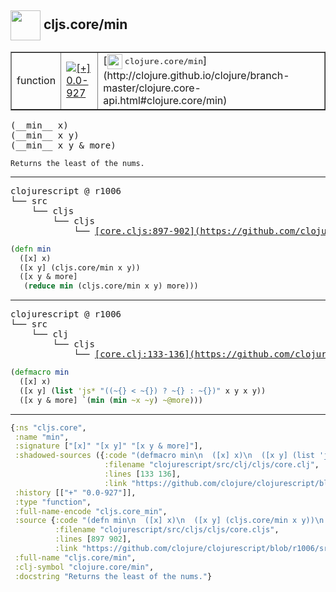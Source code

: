 ## <img width="48px" valign="middle" src="http://i.imgur.com/Hi20huC.png"> cljs.core/min

 <table border="1">
<tr>
<td>function</td>
<td><a href="https://github.com/cljsinfo/api-refs/tree/0.0-927"><img valign="middle" alt="[+] 0.0-927" src="https://img.shields.io/badge/+-0.0--927-lightgrey.svg"></a> </td>
<td>
[<img height="24px" valign="middle" src="http://i.imgur.com/1GjPKvB.png"> <samp>clojure.core/min</samp>](http://clojure.github.io/clojure/branch-master/clojure.core-api.html#clojure.core/min)
</td>
</tr>
</table>

 <samp>
(__min__ x)<br>
(__min__ x y)<br>
(__min__ x y & more)<br>
</samp>

```
Returns the least of the nums.
```

---

 <pre>
clojurescript @ r1006
└── src
    └── cljs
        └── cljs
            └── <ins>[core.cljs:897-902](https://github.com/clojure/clojurescript/blob/r1006/src/cljs/cljs/core.cljs#L897-L902)</ins>
</pre>

```clj
(defn min
  ([x] x)
  ([x y] (cljs.core/min x y))
  ([x y & more]
   (reduce min (cljs.core/min x y) more)))
```


---

 <pre>
clojurescript @ r1006
└── src
    └── clj
        └── cljs
            └── <ins>[core.clj:133-136](https://github.com/clojure/clojurescript/blob/r1006/src/clj/cljs/core.clj#L133-L136)</ins>
</pre>

```clj
(defmacro min
  ([x] x)
  ([x y] (list 'js* "((~{} < ~{}) ? ~{} : ~{})" x y x y))
  ([x y & more] `(min (min ~x ~y) ~@more)))
```

---

```clj
{:ns "cljs.core",
 :name "min",
 :signature ["[x]" "[x y]" "[x y & more]"],
 :shadowed-sources ({:code "(defmacro min\n  ([x] x)\n  ([x y] (list 'js* \"((~{} < ~{}) ? ~{} : ~{})\" x y x y))\n  ([x y & more] `(min (min ~x ~y) ~@more)))",
                     :filename "clojurescript/src/clj/cljs/core.clj",
                     :lines [133 136],
                     :link "https://github.com/clojure/clojurescript/blob/r1006/src/clj/cljs/core.clj#L133-L136"}),
 :history [["+" "0.0-927"]],
 :type "function",
 :full-name-encode "cljs.core_min",
 :source {:code "(defn min\n  ([x] x)\n  ([x y] (cljs.core/min x y))\n  ([x y & more]\n   (reduce min (cljs.core/min x y) more)))",
          :filename "clojurescript/src/cljs/cljs/core.cljs",
          :lines [897 902],
          :link "https://github.com/clojure/clojurescript/blob/r1006/src/cljs/cljs/core.cljs#L897-L902"},
 :full-name "cljs.core/min",
 :clj-symbol "clojure.core/min",
 :docstring "Returns the least of the nums."}

```
